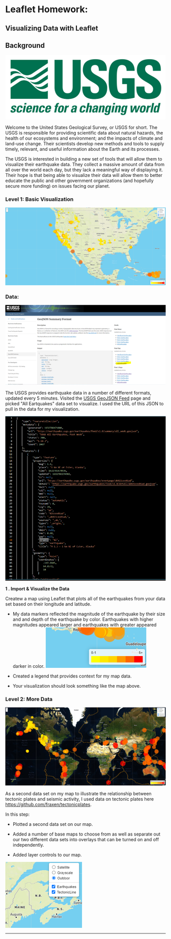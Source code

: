 # Leaflet Homework: 
## Visualizing Data with Leaflet

## Background

![1-Logo](Images/1-Logo.png)

Welcome to the United States Geological Survey, or USGS for short. The USGS is responsible for providing scientific data about natural hazards, the health of our ecosystems and environment; and the impacts of climate and land-use change. Their scientists develop new methods and tools to supply timely, relevant, and useful information about the Earth and its processes. 

The USGS is interested in building a new set of tools that will allow them to visualize their earthquake data. They collect a massive amount of data from all over the world each day, but they lack a meaningful way of displaying it. Their hope is that being able to visualize their data will allow them to better educate the public and other government organizations (and hopefully secure more funding) on issues facing our planet.


### Level 1: Basic Visualization

![2-BasicMap](Images/2-BasicMap1.png)

### Data:
   ![3-Data](Images/3-Data1.png)

   The USGS provides earthquake data in a number of different formats, updated every 5 minutes. Visited the [USGS GeoJSON Feed](http://earthquake.usgs.gov/earthquakes/feed/v1.0/geojson.php) page and picked "All Eartquakes" data set to visualize. I used the URL of this JSON to pull in the data for my visualization.

   ![4-JSON](Images/4-JSON1.png)

**1 . Import & Visualize the Data**

   Createw a map using Leaflet that plots all of the earthquakes from your data set based on their longitude and latitude.

   * My data markers reflected the magnitude of the earthquake by their size and and depth of the earthquake by color. Earthquakes with higher magnitudes appeared larger and earthquakes with greater appeared darker in color.
![Legend](Images/Legend.png)


   * Created a legend that provides context for my map data.

   * Your visualization should look something like the map above.


### Level 2: More Data 

![5-Advanced](Images/5-Advanced.png)

As a second data set on my map to illustrate the relationship between tectonic plates and seismic activity, I used data on tectonic plates here <https://github.com/fraxen/tectonicplates>.

In this step:

* Plotted a second data set on our map.

* Added a number of base maps to choose from as well as separate out our two different data sets into overlays that can be turned on and off independently.

* Added layer controls to our map.

![Layer](Images/Layer.png)

- - -

